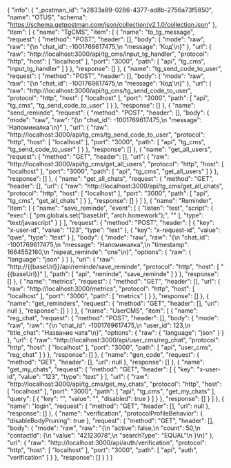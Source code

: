 {
	"info": {
		"_postman_id": "a2833a89-0286-4377-ad8b-2756a73f5850",
		"name": "OTUS",
		"schema": "https://schema.getpostman.com/json/collection/v2.1.0/collection.json"
	},
	"item": [
		{
			"name": "TgCMS",
			"item": [
				{
					"name": "to_tg_message",
					"request": {
						"method": "POST",
						"header": [],
						"body": {
							"mode": "raw",
							"raw": "{\n    \"chat_id\": -1001769617475,\n    \"message\": 'Код'\n}"
						},
						"url": {
							"raw": "http://localhost:3000/api/tg_cms/input_tg_handler",
							"protocol": "http",
							"host": [
								"localhost"
							],
							"port": "3000",
							"path": [
								"api",
								"tg_cms",
								"input_tg_handler"
							]
						}
					},
					"response": []
				},
				{
					"name": "tg_send_code_to_user",
					"request": {
						"method": "POST",
						"header": [],
						"body": {
							"mode": "raw",
							"raw": "{\n    \"chat_id\": -1001769617475,\n    \"message\": 'Код'\n}"
						},
						"url": {
							"raw": "http://localhost:3000/api/tg_cms/tg_send_code_to_user",
							"protocol": "http",
							"host": [
								"localhost"
							],
							"port": "3000",
							"path": [
								"api",
								"tg_cms",
								"tg_send_code_to_user"
							]
						}
					},
					"response": []
				},
				{
					"name": "send_reminde",
					"request": {
						"method": "POST",
						"header": [],
						"body": {
							"mode": "raw",
							"raw": "{\n    \"chat_id\": -1001769617475,\n    \"message\": 'Напоминалка'\n}"
						},
						"url": {
							"raw": "http://localhost:3000/api/tg_cms/tg_send_code_to_user",
							"protocol": "http",
							"host": [
								"localhost"
							],
							"port": "3000",
							"path": [
								"api",
								"tg_cms",
								"tg_send_code_to_user"
							]
						}
					},
					"response": []
				},
				{
					"name": "get_all_users",
					"request": {
						"method": "GET",
						"header": [],
						"url": {
							"raw": "http://localhost:3000/api/tg_cms/get_all_users",
							"protocol": "http",
							"host": [
								"localhost"
							],
							"port": "3000",
							"path": [
								"api",
								"tg_cms",
								"get_all_users"
							]
						}
					},
					"response": []
				},
				{
					"name": "get_all_chats",
					"request": {
						"method": "GET",
						"header": [],
						"url": {
							"raw": "http://localhost:3000/api/tg_cms/get_all_chats",
							"protocol": "http",
							"host": [
								"localhost"
							],
							"port": "3000",
							"path": [
								"api",
								"tg_cms",
								"get_all_chats"
							]
						}
					},
					"response": []
				}
			]
		},
		{
			"name": "Reminder",
			"item": [
				{
					"name": "save_reminde",
					"event": [
						{
							"listen": "test",
							"script": {
								"exec": [
									"pm.globals.set(\"baseUrl\", \"arch.homework\");",
									""
								],
								"type": "text/javascript"
							}
						}
					],
					"request": {
						"method": "POST",
						"header": [
							{
								"key": "x-user-id",
								"value": "123",
								"type": "text"
							},
							{
								"key": "x-request-id",
								"value": "qwe",
								"type": "text"
							}
						],
						"body": {
							"mode": "raw",
							"raw": "{\n    \"chat_id\": -1001769617475,\n    \"message\": \"Напоминалка\",\n    \"timestamp\": 1664552160,\n    \"repeat_reminde\": \"one\"\n}",
							"options": {
								"raw": {
									"language": "json"
								}
							}
						},
						"url": {
							"raw": "http://{{baseUrl}}/api/reminde/save_reminde",
							"protocol": "http",
							"host": [
								"{{baseUrl}}"
							],
							"path": [
								"api",
								"reminde",
								"save_reminde"
							]
						}
					},
					"response": []
				},
				{
					"name": "metrics",
					"request": {
						"method": "GET",
						"header": [],
						"url": {
							"raw": "http://localhost:3000/metrics",
							"protocol": "http",
							"host": [
								"localhost"
							],
							"port": "3000",
							"path": [
								"metrics"
							]
						}
					},
					"response": []
				},
				{
					"name": "get_reminders",
					"request": {
						"method": "GET",
						"header": [],
						"url": null
					},
					"response": []
				}
			]
		},
		{
			"name": "UserCMS",
			"item": [
				{
					"name": "reg_chat",
					"request": {
						"method": "POST",
						"header": [],
						"body": {
							"mode": "raw",
							"raw": "{\n    \"chat_id\": -1001769617475,\n    \"user_id\": 123,\n    \"title_chat\": \"Название чата\"\n}",
							"options": {
								"raw": {
									"language": "json"
								}
							}
						},
						"url": {
							"raw": "http://localhost:3000/api/user_cms/reg_chat",
							"protocol": "http",
							"host": [
								"localhost"
							],
							"port": "3000",
							"path": [
								"api",
								"user_cms",
								"reg_chat"
							]
						}
					},
					"response": []
				},
				{
					"name": "gen_code",
					"request": {
						"method": "GET",
						"header": [],
						"url": null
					},
					"response": []
				},
				{
					"name": "get_my_chats",
					"request": {
						"method": "GET",
						"header": [
							{
								"key": "x-user-id",
								"value": "123",
								"type": "text"
							}
						],
						"url": {
							"raw": "http://localhost:3000/api/tg_cms/get_my_chats",
							"protocol": "http",
							"host": [
								"localhost"
							],
							"port": "3000",
							"path": [
								"api",
								"tg_cms",
								"get_my_chats"
							],
							"query": [
								{
									"key": "",
									"value": "",
									"disabled": true
								}
							]
						}
					},
					"response": []
				}
			]
		},
		{
			"name": "login",
			"request": {
				"method": "GET",
				"header": [],
				"url": null
			},
			"response": []
		},
		{
			"name": "verification",
			"protocolProfileBehavior": {
				"disableBodyPruning": true
			},
			"request": {
				"method": "GET",
				"header": [],
				"body": {
					"mode": "raw",
					"raw": "{\n    \"active\": false,\n    \"count\": 50,\n    \"contactId\": {\n        \"value\": \"42123078\",\n        \"searchType\": \"EQUAL\"\n    }\n}"
				},
				"url": {
					"raw": "http://localhost:3000/api/auth/verification",
					"protocol": "http",
					"host": [
						"localhost"
					],
					"port": "3000",
					"path": [
						"api",
						"auth",
						"verification"
					]
				}
			},
			"response": []
		}
	]
}